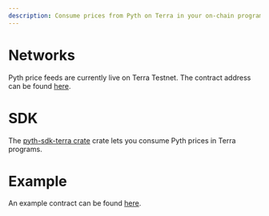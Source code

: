 ```yaml
---
description: Consume prices from Pyth on Terra in your on-chain programs.
---
```


# Networks
Pyth price feeds are currently live on Terra Testnet. The contract address can be found [here](https://github.com/pyth-network/pyth-sdk-rs/tree/main/pyth-sdk-terra#testnet).

# SDK
The [pyth-sdk-terra crate](https://github.com/pyth-network/pyth-sdk-rs/tree/main/pyth-sdk-terra) crate lets you consume Pyth prices in Terra programs.

# Example
An example contract can be found [here](https://github.com/pyth-network/pyth-sdk-rs/tree/main/examples/terra-contract).
